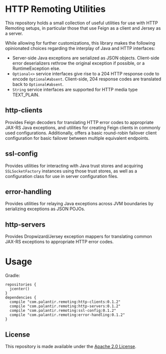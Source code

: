 HTTP Remoting Utilities
=======================
This repository holds a small collection of useful utilities for use with HTTP Remoting setups,
in particular those that use Feign as a client and Jersey as a server.

While allowing for further customizations, this library makes the following opinionated choices
regarding the interplay of Java and HTTP interfaces:
- Server-side Java exceptions are serialized as JSON objects. Client-side error deserializers
  rethrow the original exception if possible, or a RuntimeException else.
- `Optional<>` service interfaces give rise to a 204 HTTP response code to encode `Optional#absent`.
  Client-side, 204 response codes are translated back to `Optional#absent`.
- `String` service interfaces are supported for HTTP media type TEXT_PLAIN.

http-clients
--------------
Provides Feign decoders for translating HTTP error codes to appropriate JAX-RS Java exceptions,
and utilities for creating Feign clients in commonly used configurations. Additionally,
offers a basic round-robin failover client configuration for basic failover between multiple
equivalent endpoints.

ssl-config
----------
Provides utilities for interacting with Java trust stores and acquiring `SSLSocketFactory`
instances using those trust stores, as well as a configuration class for use in server
configuration files.

error-handling
--------------
Provides utilities for relaying Java exceptions across JVM boundaries by serializing exceptions
as JSON POJOs.

http-servers
------------
Provides Dropwizard/Jersey exception mappers for translating common JAX-RS exceptions to
appropriate HTTP error codes.

Usage
=====


Gradle:

    repositories {
      jcenter()
    } 
    dependencies {
      compile "com.palantir.remoting:http-clients:0.1.2"
      compile "com.palantir.remoting:http-servers:0.1.2"
      compile "com.palantir.remoting:ssl-config:0.1.2"
      compile "com.palantir.remoting:error-handling:0.1.2"
    }


License
-------
This repository is made available under the [Apache 2.0 License](http://www.apache.org/licenses/LICENSE-2.0).
